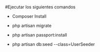 #Ejecutar los siguientes comandos

- Composer Install

- php artisan migrate

- php artisan passport:install

- php artisan db:seed --class=UserSeeder